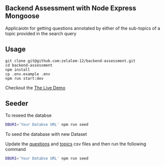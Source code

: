 ## Backend Assessment with Node Express Mongoose

Applicaiotn for getting questions annotated by either of the sub-topics of a topic provided in the search query

## Usage

    git clone git@github.com:zelalem-12/backend-assessment.git
    cd backend-assessment
    npm install
    cp .env.example .env
    npm run start:dev

Checkout the [The Live Demo](https://pencilchallenge.herokuapp.com/)

## Seeder

To reseed the databse

```sh
DBURI='Your Databse URL' npm run seed
```

To seed the database with new Dataset

Update the [questions](https://github.com/zelalem-12/backend-assessment/blob/master/dataSheets/questions.csv) and [topics](https://github.com/zelalem-12/backend-assessment/blob/master/dataSheets/topics.csv) csv files and then run the following command

```sh
DBURI='Your Databse URL' npm run seed
```
